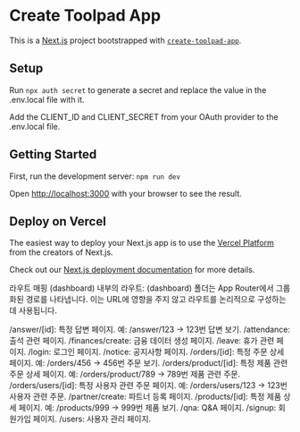 
# Create Toolpad App

This is a [Next.js](https://nextjs.org/) project bootstrapped with [`create-toolpad-app`](https://github.com/vercel/next.js/tree/canary/packages/create-next-app).

## Setup

Run `npx auth secret` to generate a secret and replace the value in the .env.local file with it.

Add the CLIENT_ID and CLIENT_SECRET from your OAuth provider to the .env.local file.

## Getting Started

First, run the development server: `npm run dev`

Open [http://localhost:3000](http://localhost:3000) with your browser to see the result.


## Deploy on Vercel

The easiest way to deploy your Next.js app is to use the [Vercel Platform](https://vercel.com/new?utm_medium=default-template&filter=next.js&utm_source=create-next-app&utm_campaign=create-next-app-readme) from the creators of Next.js.

Check out our [Next.js deployment documentation](https://nextjs.org/docs/deployment) for more details.

라우트 매핑
(dashboard) 내부의 라우트:
(dashboard) 폴더는 App Router에서 그룹화된 경로를 나타냅니다. 이는 URL에 영향을 주지 않고 라우트를 논리적으로 구성하는 데 사용됩니다.

/answer/[id]: 특정 답변 페이지.
예: /answer/123 → 123번 답변 보기.
/attendance: 출석 관련 페이지.
/finances/create: 금융 데이터 생성 페이지.
/leave: 휴가 관련 페이지.
/login: 로그인 페이지.
/notice: 공지사항 페이지.
/orders/[id]: 특정 주문 상세 페이지.
예: /orders/456 → 456번 주문 보기.
/orders/product/[id]: 특정 제품 관련 주문 상세 페이지.
예: /orders/product/789 → 789번 제품 관련 주문.
/orders/users/[id]: 특정 사용자 관련 주문 페이지.
예: /orders/users/123 → 123번 사용자 관련 주문.
/partner/create: 파트너 등록 페이지.
/products/[id]: 특정 제품 상세 페이지.
예: /products/999 → 999번 제품 보기.
/qna: Q&A 페이지.
/signup: 회원가입 페이지.
/users: 사용자 관리 페이지.